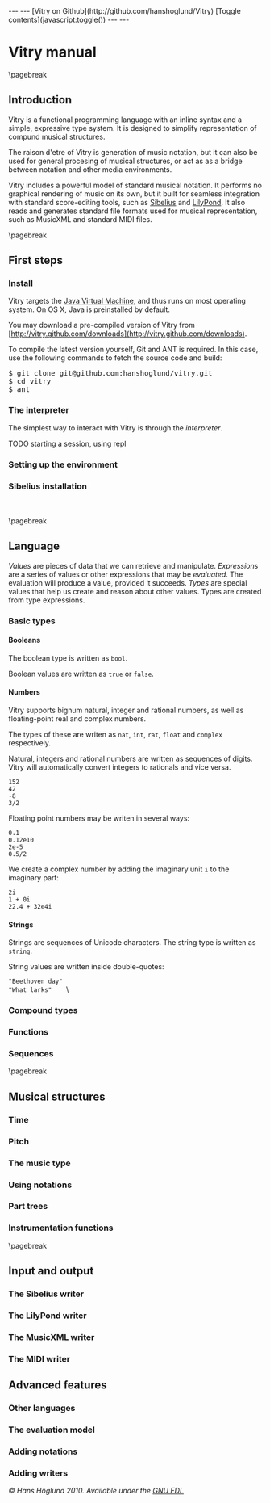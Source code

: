 <script type="text/javascript">
var tocVisible = false;

function toc(status) {
    document.getElementById("TOC").style.display = ( status ? "block" : "none" );
    document.getElementById("main").style.marginLeft = ( status ? "220px" : "0px" );
    tocVisible = status;    
}

function toggle() {
    toc(!tocVisible);
}
   
toc(true);      

</script>
<div id="toggle">
---                                                     ---
[Vitry on Github](http://github.com/hanshoglund/Vitry)  [Toggle contents](javascript:toggle())  
---                                                     ---
</div>
<div id="main">


Vitry manual
======================================================================

\pagebreak

## Introduction
Vitry is a functional programming language with an inline syntax and a simple, expressive type system. It is designed to simplify representation of compund musical structures. 

The raison d'etre of Vitry is generation of music notation, but it can also be used for general procesing of musical structures, or act as as a bridge between notation and other media environments. 

Vitry includes a powerful model of standard musical notation. It performs no graphical rendering of music on its own, but it built for seamless integration with standard score-editing tools, such as [Sibelius](http://www.sibelius.com/) and [LilyPond](http://lilypond.org/). It also reads and generates standard file formats used for musical representation, such as MusicXML and standard MIDI files. 




\pagebreak

## First steps

### Install

Vitry targets the [Java Virtual Machine](http://en.wikipedia.org/wiki/Java_Virtual_Machine), and thus runs on most operating system. On OS X, Java is preinstalled by default.

You may download a pre-compiled version of Vitry from [http://vitry.github.com/downloads](http://vitry.github.com/downloads).

To compile the latest version yourself, Git and ANT is required. In this case, use the following commands to fetch the source code and build: 
<pre>
$ git clone git@github.com:hanshoglund/vitry.git
$ cd vitry
$ ant
</pre>
              
### The interpreter
The simplest way to interact with Vitry is through the *interpreter*.

TODO starting a session, using repl

### Setting up the environment

### Sibelius installation


\
\
\pagebreak

## Language

*Values* are pieces of data that we can retrieve and manipulate.  *Expressions*  are a series of values or other expressions that may be *evaluated*. The evaluation will produce a value, provided it succeeds. *Types* are special values that help us create and reason about other values. Types are created from type expressions.

### Basic types

#### Booleans
The boolean type is written as `bool`. 

Boolean values are written as `true` or `false`.

#### Numbers
Vitry supports bignum natural, integer and rational numbers, as well as floating-point real and complex numbers.

The types of these are writen as `nat`, `int`, `rat`, `float` and `complex` respectively.

Natural, integers and rational numbers are written as sequences of digits. Vitry will automatically convert integers to rationals and vice versa.

  `152 `\
  `42  `\
  `-8  `\
  `3/2 `

Floating point numbers may be writen in several ways:

  `0.1     `\
  `0.12e10 `\
  `2e-5    `\
  `0.5/2   `
  
We create a complex number by adding the imaginary unit `i` to the imaginary part:

  `2i          `\
  `1 + 0i      `\
  `22.4 + 32e4i`


#### Strings
Strings are sequences of Unicode characters. The string type is written as `string`.

String values are written inside double-quotes:

  `"Beethoven day" `\
  `"What larks"    `\
  

### Compound types
### Functions
### Sequences



\pagebreak

## Musical structures
### Time
### Pitch
### The music type
### Using notations
### Part trees
### Instrumentation functions


\pagebreak

## Input and output

### The Sibelius writer
### The LilyPond writer
### The MusicXML writer
### The MIDI writer


## Advanced features

### Other languages
### The evaluation model
### Adding notations
### Adding writers
  

*© Hans Höglund 2010. Available under the [GNU FDL](http://www.gnu.org/copyleft/fdl.html)*


</div>